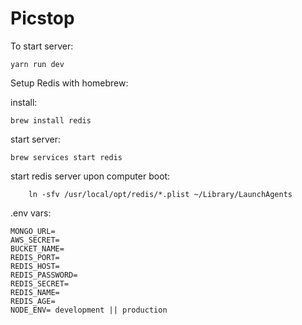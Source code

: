 # Picstop

To start server:

	yarn run dev

Setup Redis with homebrew:
	
install:

	brew install redis
	
start server:

	brew services start redis
		
start redis server upon computer boot:

		ln -sfv /usr/local/opt/redis/*.plist ~/Library/LaunchAgents

.env vars:

	MONGO_URL=
	AWS_SECRET=
	BUCKET_NAME=
	REDIS_PORT=
	REDIS_HOST=
	REDIS_PASSWORD=
	REDIS_SECRET=
	REDIS_NAME= 
	REDIS_AGE=
	NODE_ENV= development || production


	
